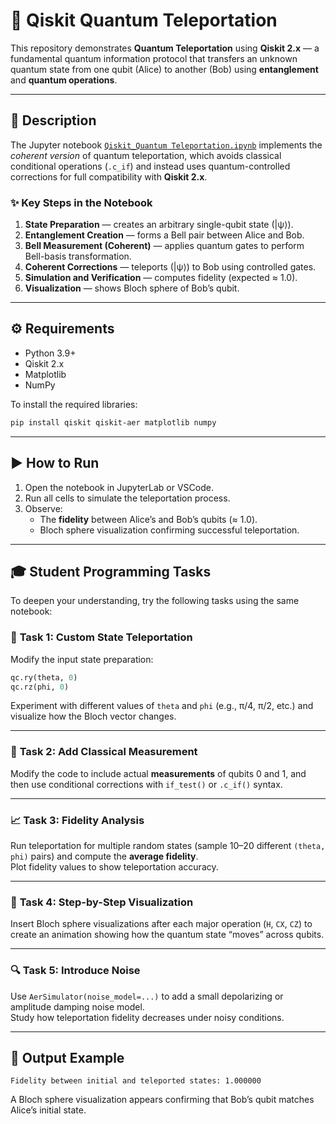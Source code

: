 # 🧠 Qiskit Quantum Teleportation

This repository demonstrates **Quantum Teleportation** using **Qiskit 2.x** — a fundamental quantum information protocol that transfers an unknown quantum state from one qubit (Alice) to another (Bob) using **entanglement** and **quantum operations**.

---

## 📘 Description

The Jupyter notebook [`Qiskit_Quantum Teleportation.ipynb`](./Qiskit_Quantum%20Teleportation.ipynb) implements the *coherent version* of quantum teleportation, which avoids classical conditional operations (`.c_if`) and instead uses quantum-controlled corrections for full compatibility with **Qiskit 2.x**.

### ✨ Key Steps in the Notebook
1. **State Preparation** — creates an arbitrary single-qubit state \(|ψ⟩\).
2. **Entanglement Creation** — forms a Bell pair between Alice and Bob.
3. **Bell Measurement (Coherent)** — applies quantum gates to perform Bell-basis transformation.
4. **Coherent Corrections** — teleports \(|ψ⟩\) to Bob using controlled gates.
5. **Simulation and Verification** — computes fidelity (expected ≈ 1.0).
6. **Visualization** — shows Bloch sphere of Bob’s qubit.

---

## ⚙️ Requirements

- Python 3.9+
- Qiskit 2.x
- Matplotlib
- NumPy

To install the required libraries:

```bash
pip install qiskit qiskit-aer matplotlib numpy
```

---

## ▶️ How to Run

1. Open the notebook in JupyterLab or VSCode.
2. Run all cells to simulate the teleportation process.
3. Observe:
   - The **fidelity** between Alice’s and Bob’s qubits (≈ 1.0).
   - Bloch sphere visualization confirming successful teleportation.

---

## 🎓 Student Programming Tasks

To deepen your understanding, try the following tasks using the same notebook:

### 🧩 **Task 1: Custom State Teleportation**
Modify the input state preparation:
```python
qc.ry(theta, 0)
qc.rz(phi, 0)
```
Experiment with different values of `theta` and `phi` (e.g., π/4, π/2, etc.) and visualize how the Bloch vector changes.

---

### 🔄 **Task 2: Add Classical Measurement**
Modify the code to include actual **measurements** of qubits 0 and 1, and then use conditional corrections with `if_test()` or `.c_if()` syntax.

---

### 📈 **Task 3: Fidelity Analysis**
Run teleportation for multiple random states (sample 10–20 different `(theta, phi)` pairs) and compute the **average fidelity**.  
Plot fidelity values to show teleportation accuracy.

---

### 🎨 **Task 4: Step-by-Step Visualization**
Insert Bloch sphere visualizations after each major operation (`H`, `CX`, `CZ`) to create an animation showing how the quantum state “moves” across qubits.

---

### 🔍 **Task 5: Introduce Noise**
Use `AerSimulator(noise_model=...)` to add a small depolarizing or amplitude damping noise model.  
Study how teleportation fidelity decreases under noisy conditions.

---

## 🧩 Output Example

```
Fidelity between initial and teleported states: 1.000000
```

A Bloch sphere visualization appears confirming that Bob’s qubit matches Alice’s initial state.
